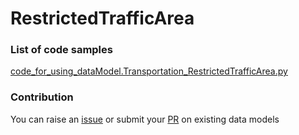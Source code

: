 # RestrictedTrafficArea

### List of code samples 

<!-- 50-List of code -->

<!-- [code entry](link) -->
[code_for_using_dataModel.Transportation_RestrictedTrafficArea.py](https://github.com/smart-data-models/dataModel.Transportation/blob/master/RestrictedTrafficArea/code/code_for_using_dataModel.Transportation_RestrictedTrafficArea.py)


<!-- /50-List of code -->

### Contribution
You can raise an [issue](https://github.com/smart-data-models/dataModel.Transportation/issues) or submit your [PR](https://github.com/smart-data-models/dataModel.Transportation/pulls) on existing data models
